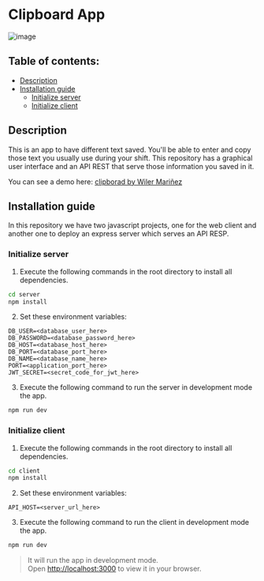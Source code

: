 # Clipboard App

![image](https://user-images.githubusercontent.com/70902862/206320299-b6c078cb-5cac-45fd-bbba-a515492c8041.png)

## Table of contents:

- [Description](#description)
- [Installation guide](#installation-guide)
  - [Initialize server](#initialize-server)
  - [Initialize client](#initialize-client)


## Description
This is an app to have different text saved. You'll be able to enter and copy those text you usually use during your shift. This repository has a graphical user interface and an API REST that serve those information you saved in it.

You can see a demo here: [clipborad by Wiler Mariñez](https://www.youtube.com/watch?v=KmyHG7ZwuOI)

## Installation guide

In this repository we have two javascript projects, one for the web client and another one to deploy an express server which serves an API RESP.

### Initialize server
1. Execute the following commands in the root directory to install all dependencies.
```bash
cd server
npm install
```
2. Set these environment variables:
```
DB_USER=<database_user_here>
DB_PASSWORD=<database_password_here>
DB_HOST=<database_host_here>
DB_PORT=<database_port_here>
DB_NAME=<database_name_here>
PORT=<application_port_here>
JWT_SECRET=<secret_code_for_jwt_here>
```
3. Execute the following command to run the server in development mode the app.
```bash 
npm run dev
```

### Initialize client
1. Execute the following commands in the root directory to install all dependencies.
```bash
cd client
npm install
```
2. Set these environment variables:
```
API_HOST=<server_url_here>
```
3. Execute the following command to run the client in development mode the app.
```bash 
npm run dev
```
> It will run the app in development mode.\
Open [http://localhost:3000](http://localhost:3000) to view it in your browser.

